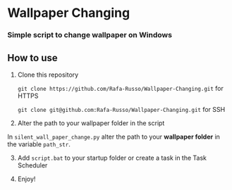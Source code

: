 # Wallpaper Changing
### Simple script to change wallpaper on Windows

## How to use
1. Clone this repository


    `git clone https://github.com/Rafa-Russo/Wallpaper-Changing.git` for HTTPS

    `git clone git@github.com:Rafa-Russo/Wallpaper-Changing.git` for SSH
2. Alter the path to your wallpaper folder in the script

In `silent_wall_paper_change.py` alter the path to your **wallpaper folder** in the variable `path_str`.

3. Add `script.bat` to your startup folder or create a task in the Task Scheduler

4. Enjoy!